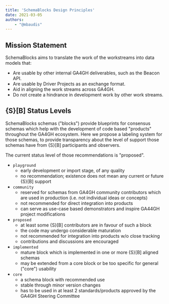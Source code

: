 ```yaml
---
title: 'SchemaBlocks Design Principles'
date: 2021-03-05
authors:
	- "@mbaudis"
---
```


## Mission Statement

SchemaBlocks aims to translate the work of the workstreams into data models that:

* Are usable by other internal GA4GH deliverables, such as the Beacon API.
* Are usable by Driver Projects as an exchange format.
* Aid in aligning the work streams across GA4GH.
* Do not create a hindrance in development work by other work streams. 

<!--more-->

## {S}[B] Status Levels

SchemaBlocks schemas ("blocks") provide blueprints for consensus schemas which help with the development of code based "products" throughout the GA4GH ecosystem. Here we propose a labeling system for those schemas, to provide
transparency about the level of support those schemas have from {S}[B] participants and observers.

The current status level of those recommendations is "proposed".

* `playground`
	- early development or import stage, of any quality
	- no recommendation; existence does not mean any current or future
	{S}[B] support
* `community`
	- reserved for schemas from GA4GH community contributors which are used in production (i.e. not individual ideas or concepts)
	- not recommended for direct integration into products
	- can serve as use-case based demonstrators and inspire GA44GH project modifications
* `proposed`
	- at least some {S}[B] contributors are in favour of such a block
	- the code may undergo considerable maturation
	- not recommended for integration into products w/o close tracking
	- contributions and discussions are encouraged
* `implemented`
	- mature block which is implemented in one or more {S}[B] aligned
	schemas
	- may be extended from a core block or be too specific for general
	("core") usability
* `core`
	- a schema block with recommended use
	- stable through minor version changes
	- has to be used in at least 2 standards/products approved by the GA4GH Steering Committee 
